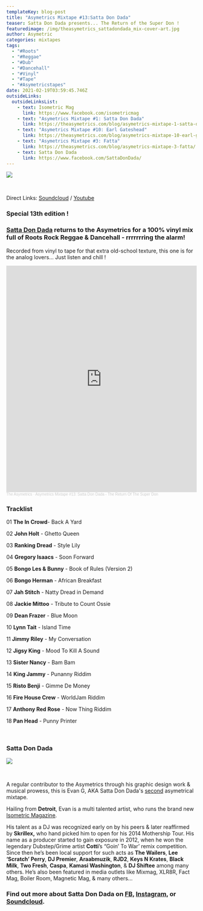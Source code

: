 ```yaml
---
templateKey: blog-post
title: "Asymetrics Mixtape #13:Satta Don Dada"
teaser: Satta Don Dada presents... The Return of the Super Don !
featuredimage: /img/theasymetrics_sattadondada_mix-cover-art.jpg
author: Asymetric
categories: mixtapes
tags:
  - "#Roots"
  - "#Reggae"
  - "#Dub"
  - "#Dancehall"
  - "#Vinyl"
  - "#Tape"
  - "#Asymetricstapes"
date: 2021-02-19T03:59:45.746Z
outsideLinks:
  outsideLinksList:
    - text: Isometric Mag
      link: https://www.facebook.com/isometricmag
    - text: "Asymetrics Mixtape #1: Satta Don Dada"
      link: https://theasymetrics.com/blog/asymetrics-mixtape-1-satta-don-dada/
    - text: "Asymetrics Mixtape #10: Earl Gateshead"
      link: https://theasymetrics.com/blog/asymetrics-mixtape-10-earl-gateshead-hopeful-village/
    - text: "Asymetrics Mixtape #3: Fatta"
      link: https://theasymetrics.com/blog/asymetrics-mixtape-3-fatta/
    - text: Satta Don Dada
      link: https://www.facebook.com/SattaDonDada/
---
```

![](/img/theasymetrics_satta.jpg)

<br>

Direct Links: [Soundcloud](https://soundcloud.com/the-asymetrics/asymetrics-mixtape-13-satta-don-dada-the-return-of-the-super-don) / [](https://www.mixcloud.com/The_Asymetrics/asymetrics-mixtape-1/)[Youtube](https://www.youtube.com/watch?v=IiSYAeRww3o)

### Special 13th edition !

### [Satta Don Dada](https://www.facebook.com/SattaDonDada/) returns to the Asymetrics for a 100% vinyl mix full of Roots Rock Reggae & Dancehall - rrrrrrring the alarm!

Recorded from vinyl to tape for that extra old-school texture, this one is for the analog lovers... Just listen and chill !

<iframe width="100%" height="600" scrolling="no" frameborder="no" allow="autoplay" src="https://w.soundcloud.com/player/?url=https%3A//api.soundcloud.com/tracks/987794368&color=%23ff5500&auto_play=false&hide_related=false&show_comments=true&show_user=true&show_reposts=false&show_teaser=true&visual=true"></iframe><div style="font-size: 10px; color: #cccccc;line-break: anywhere;word-break: normal;overflow: hidden;white-space: nowrap;text-overflow: ellipsis; font-family: Interstate,Lucida Grande,Lucida Sans Unicode,Lucida Sans,Garuda,Verdana,Tahoma,sans-serif;font-weight: 100;"><a href="https://soundcloud.com/the-asymetrics" title="The Asymetrics" target="_blank" style="color: #cccccc; text-decoration: none;">The Asymetrics</a> · <a href="https://soundcloud.com/the-asymetrics/asymetrics-mixtape-13-satta-don-dada-the-return-of-the-super-don" title="Asymetrics Mixtape #13: Satta Don Dada - The Return Of The Super Don" target="_blank" style="color: #cccccc; text-decoration: none;">Asymetrics Mixtape #13: Satta Don Dada - The Return Of The Super Don</a></div>

### Tracklist

01 **The In Crowd**- Back A Yard 

02 **John Holt** - Ghetto Queen

03 **Ranking Dread** - Style Lily

04 **Gregory Isaacs** - Soon Forward

05 **Bongo Les & Bunny** - Book of Rules (Version 2)

06 **Bongo Herman** - African Breakfast

07 **Jah Stitch** - Natty Dread in Demand

08 **Jackie Mittoo** - Tribute to Count Ossie 

09 **Dean Frazer** - Blue Moon

10 **Lynn Tait** - Island Time

11 **Jimmy Riley** - My Conversation

12 **Jigsy King** - Mood To Kill A Sound

13 **Sister Nancy** - Bam Bam 

14 **King Jammy** - Punanny Riddim

15 **Risto Benji** - Gimme De Money

16 **Fire House Crew** - WorldJam Riddim

17 **Anthony Red Rose** - Now Thing Riddim

18 **Pan Head** - Punny Printer

<br>

### Satta Don Dada

![](/img/theasymetrics_satta_tape.jpg)

<br>

A regular contributor to the Asymetrics through his graphic design work & musical prowess, this is Evan G, AKA Satta Don Dada's [second](https://theasymetrics.com/blog/asymetrics-mixtape-1-satta-don-dada/) asymetrical mixtape.

Hailing from **Detroit**, Evan is a multi talented artist, who runs the brand new [Isometric Magazine](https://www.isometricmag.com/).

His talent as a DJ was recognized early on by his peers & later reaffirmed by **Skrillex,** who hand picked him to open for his 2014 Mothership Tour. His name as a producer started to gain exposure in 2012, when he won the legendary Dubstep/Grime artist **Cotti**’s “Goin’ To War’ remix competition. Since then he’s been local support for such acts as **The Wailers**, **Lee ‘Scratch’ Perry**, **DJ Premier**, **Araabmuzik**, **RJD2**, **Keys N Krates**, **Black Milk**, **Two Fresh**, **Caspa**, **Kamasi Washington**, & **DJ Shiftee** among many others. He’s also been featured in media outlets like Mixmag, XLR8R, Fact Mag, Boiler Room, Magnetic Mag, & many others...

### Find out more about Satta Don Dada on [FB](https://www.facebook.com/SattaDonDada/), [Instagram](https://www.instagram.com/sattadondada/), or [Soundcloud](https://soundcloud.com/satta-don-dada).